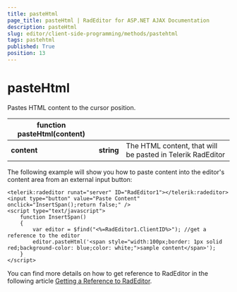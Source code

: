 ```yaml
---
title: pasteHtml
page_title: pasteHtml | RadEditor for ASP.NET AJAX Documentation
description: pasteHtml
slug: editor/client-side-programming/methods/pastehtml
tags: pastehtml
published: True
position: 13
---
```


# pasteHtml

Pastes HTML content to the cursor position.

|  **function pasteHtml(content)**  |  |  |
| ------ | ------ | ------ |
| **content** | **string** |The HTML content, that will be pasted in Telerik RadEditor|

The following example will show you how to paste content into the editor's content area from an external input button:

````ASP.NET
<telerik:radeditor runat="server" ID="RadEditor1"></telerik:radeditor>
<input type="button" value="Paste Content" onclick="InsertSpan();return false;" />
<script type="text/javascript">
	function InsertSpan()
	{
		var editor = $find("<%=RadEditor1.ClientID%>"); //get a reference to the editor
		editor.pasteHtml('<span style="width:100px;border: 1px solid red;background-color: blue;color: white;">sample content</span>');
	}
</script>   
````

You can find more details on how to get reference to RadEditor in the following article [Getting a Reference to RadEditor](https://docs.telerik.com/devtools/aspnet-ajax/controls/editor/client-side-programming/getting-a-reference-to-radeditor).




